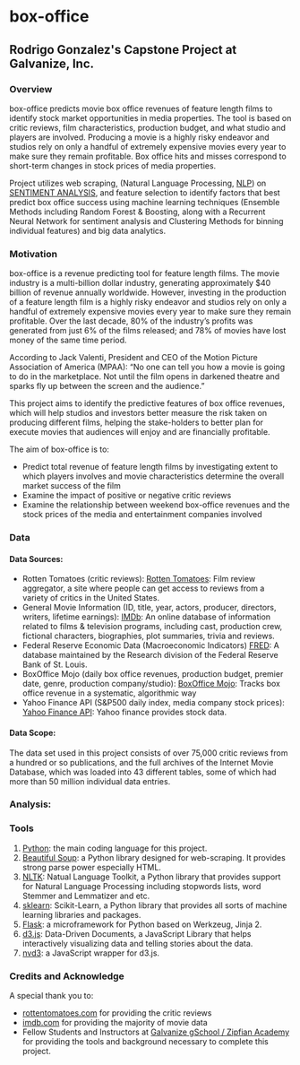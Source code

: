 # box-office

## Rodrigo Gonzalez's Capstone Project at Galvanize, Inc.

### Overview

box-office predicts movie box office revenues of feature length films to identify stock market opportunities in media properties. The tool is based on critic reviews, film characteristics, production budget, and what studio and players are involved. Producing a movie is a highly risky endeavor and studios rely on only a handful of extremely expensive movies every year to make sure they remain profitable. Box office hits and misses correspond to short-term changes in stock prices of media properties.

Project utilizes web scraping, (Natural Language Processing, [NLP](en.wikipedia.org/wiki)) on [SENTIMENT ANALYSIS](https://en.wikipedia.org/wiki/Sentiment_analysis), and feature selection to identify factors that best predict box office success using machine learning techniques (Ensemble Methods including Random Forest & Boosting, along with a Recurrent Neural Network for sentiment analysis and Clustering Methods for binning individual features) and big data analytics.

### Motivation

box-office is a revenue predicting tool for feature length films. The movie industry is a multi-billion dollar industry, generating approximately $40 billion of revenue annually worldwide. However, investing in the production of a feature length film is a highly risky endeavor and studios rely on only a handful of extremely expensive movies every year to make sure they remain profitable. Over the last decade, 80% of the industry’s profits was generated from just 6% of the films released; and 78% of movies have lost money of the same time period.

According to Jack Valenti, President and CEO of the Motion Picture Association of America (MPAA):
“No one can tell you how a movie is going to do in the marketplace. Not until the film opens in darkened theatre and sparks fly up between the screen and the audience.” 

This project aims to identify the predictive features of box office revenues, which will help studios and investors better measure the risk taken on producing different films, helping the stake-holders to better plan for execute movies that audiences will enjoy and are financially profitable.

The aim of box-office is to:
* Predict total revenue of feature length films by investigating extent to which players involves and movie characteristics determine the overall market success of the film
* Examine the impact of positive or negative critic reviews
* Examine the relationship between weekend box-office revenues and the stock prices of the media and entertainment companies involved


### Data

#### Data Sources:

* Rotten Tomatoes (critic reviews): [Rotten Tomatoes](https://www.rottentomatoes.com): Film review aggregator, a site where people can get access to reviews from a variety of critics in the United States.
* General Movie Information (ID, title, year, actors, producer, directors, writers, lifetime earnings): [IMDb](imdb.com): An online database of information related to films & television programs, including cast, production crew, fictional characters, biographies, plot summaries, trivia and reviews.
* Federal Reserve Economic Data (Macroeconomic Indicators) [FRED](https://fred.stlouisfed.org): A database maintained by the Research division of the Federal Reserve Bank of St. Louis.
* BoxOffice Mojo (daily box office revenues, production budget, premier date, genre, production company/studio): [BoxOffice Mojo](http://www.boxofficemojo.com): Tracks box office revenue in a systematic, algorithmic way
* Yahoo Finance API (S&P500 daily index, media company stock prices): [Yahoo Finance API](http://finance.yahoo.com): Yahoo finance provides stock data.

#### Data Scope:

The data set used in this project consists of over 75,000 critic reviews from a hundred or so publications, and the full archives of the Internet Movie Database, which was loaded into 43 different tables, some of which had more than 50 million individual data entries.


### Analysis:


### Tools

1. [Python](https://www.python.org/): the main coding language for this project.
2. [Beautiful Soup](http://www.crummy.com/software/Beautifulsoup/): a Python library designed for web-scraping. It provides strong parse power especially HTML.
5. [NLTK](http://www.nltk.org/): Natual Language Toolkit, a Python library that provides support for Natural Language Processing including stopwords lists, word Stemmer and Lemmatizer and etc.
6. [sklearn](http://scikit-learn.org/): Scikit-Learn, a Python library that provides all sorts of machine learning libraries and packages.
7. [Flask](http://flask.pocoo.org/): a microframework for Python based on Werkzeug, Jinja 2.
8. [d3.js](http://d3js.org/): Data-Driven Documents, a JavaScript Library that helps interactively visualizing data and telling stories about the data.
9. [nvd3](http://nvd3.org/): a JavaScript wrapper for d3.js.


### Credits and Acknowledge

A special thank you to:

* [rottentomatoes.com](https://www.rottentomatoes.com) for providing the critic reviews
* [imdb.com](imdb.com) for providing the majority of movie data
* Fellow Students and Instructors at [Galvanize gSchool / Zipfian Academy](http://www.zipfianacademy.com/) for providing the tools and background necessary to complete this project.



